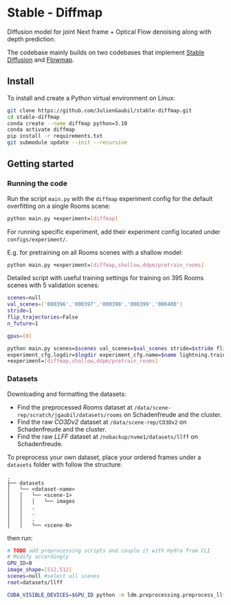 # Stable - Diffmap

Diffusion model for joint Next frame + Optical Flow denoising along with depth prediction.

The codebase mainly builds on two codebases that implement [Stable Diffusion](https://github.com/justinpinkney/stable-diffusion) and [Flowmap](https://github.com/dcharatan/flowmap).


## Install
To install and create a Python virtual environment on Linux:
```bash
git clone https://github.com/JulienGaubil/stable-diffmap.git
cd stable-diffmap
conda create --name diffmap python=3.10
conda activate diffmap
pip install -r requirements.txt
git submodule update --init --recursive
```

## Getting started

### Running the code 
Run the script `main.py` with the `diffmap` experiment config for the default overfitting on a single Rooms scene:
```bash
python main.py +experiment=[diffmap]
```


For running specific experiment, add their experiment config located under `configs/experiment/`.

E.g. for pretraining on all Rooms scenes with a shallow model:
```bash
python main.py +experiment=[diffmap,shallow,ddpm/pretrain_rooms]
```


Detailed script with useful training settings for training on 395 Rooms scenes with 5 validation scenes:
```bash
scenes=null
val_scenes=['000396','000397','000398','000399','000400']
stride=1
flip_trajectories=False
n_future=1

gpus=[0]

python main.py scenes=$scenes val_scenes=$val_scenes stride=$stride flip_trajectories=$flip_trajectories n_future=$n_future \
experiment_cfg.logdir=$logdir experiment_cfg.name=$name lightning.trainer.gpus=$gpus \
+experiment=[diffmap,shallow,ddpm/pretrain_rooms]
```

### Datasets
Downloading and formatting the datasets:
- Find the preprocessed *Rooms* dataset at `/data/scene-rep/scratch/jgaubil/datasets/rooms` on Schadenfreude and the cluster.
- Find the raw *CO3Dv2* dataset at `/data/scene-rep/CO3Dv2` on Schadenfreude and the cluster.
- Find the raw *LLFF* dataset at `/nobackup/nvme1/datasets/llff` on Schadenfreude.


To preprocess your own dataset, place your ordered frames under a `datasets` folder with follow the structure:

```
.
├── datasets
│   └── <dataset-name>
│   │   └── <scene-1>
│   │   │   └── images
│   │   .
│   │   .
│   │   .
│   │   └── <scene-N>

```
then run:
```bash
# TODO add preprocessing scripts and couple it with Hydra from CLI
# Modify accordingly
GPU_ID=0
image_shape=[512,512]
scenes=null #select all scenes
root=datasets/llff

CUDA_VISIBLE_DEVICES=$GPU_ID python -m ldm.preprocessing.preprocess_llff data.root=$root data.scenes=$scenes data.image_shape=$image_shape
```
